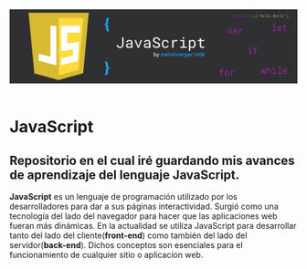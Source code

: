 <header>
  <img src="/img/header1_github.jpg">
</header>
<h1>JavaScript</h1> 

<h2>Repositorio en el cual iré guardando mis avances de aprendizaje del lenguaje JavaScript. </h2>

<p><strong>JavaScript</strong> es un lenguaje de programación utilizado por los desarrolladores para dar a sus páginas interactividad. Surgió como una tecnología del lado del navegador para hacer que las aplicaciones web fueran más dinámicas. En la actualidad se utiliza JavaScript para desarrollar tanto del lado del cliente(<strong>front-end</strong>) como también del lado del servidor(<strong>back-end</strong>). Dichos conceptos son esenciales para el funcionamiento de cualquier sitio o aplicacíon web.</p>
